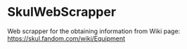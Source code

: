 # SkulWebScrapper
Web scrapper for the obtaining information from Wiki page: https://skul.fandom.com/wiki/Equipment


